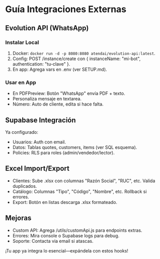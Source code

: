 # Guía Integraciones Externas  

## Evolution API (WhatsApp)  
### Instalar Local  
1. Docker: `docker run -d -p 8080:8080 atendai/evolution-api:latest`.  
2. Config: POST /instance/create con { instanceName: "mi-bot", authentication: "tu-clave" }.  
3. En app: Agrega vars en .env (ver SETUP.md).  

### Usar en App  
- En PDFPreview: Botón "WhatsApp" envía PDF + texto.  
- Personaliza mensaje en textarea.  
- Número: Auto de cliente, edita si hace falta.  

## Supabase Integración  
Ya configurado:  
- Usuarios: Auth con email.  
- Datos: Tablas quotes, customers, items (ver SQL esquema).  
- Policies: RLS para roles (admin/vendedor/lector).  

## Excel Import/Export  
- Clientes: Sube .xlsx con columnas "Razón Social", "RUC", etc. Valida duplicados.  
- Catálogo: Columnas "Tipo", "Código", "Nombre", etc. Rollback si errores.  
- Export: Botón en listas descarga .xlsx formateado.  

## Mejoras  
- Custom API: Agrega /utils/customApi.js para endpoints extras.  
- Errores: Mira console o Supabase logs para debug.  
- Soporte: Contacta via email si atascas.  

¡Tu app ya integra lo esencial—expándela con estos hooks!